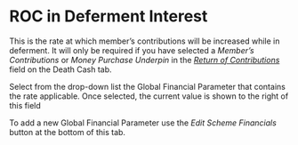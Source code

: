 # ROC in Deferment Interest

This is the rate at which member’s contributions will be increased while
in deferment. It will only be required if you have selected a _Member’s
Contributions_ or _Money Purchase Underpin_ in the [_Return of
Contributions_](actives_basis+disrct.md) field on the Death Cash tab.

Select from the drop-down list the Global Financial Parameter that
contains the rate applicable. Once selected, the current value is shown
to the right of this field

To add a new Global Financial Parameter use the _Edit Scheme Financials_
button at the bottom of this tab.
